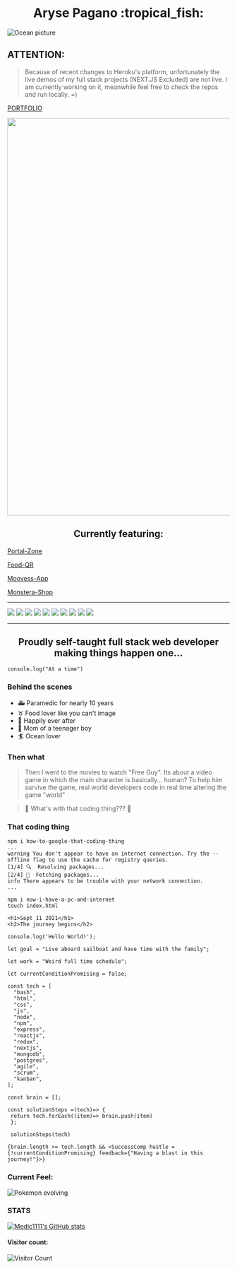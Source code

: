 <h1 align="center">
Aryse Pagano :tropical_fish:
</h1>

![Ocean picture](ocean.jpg)

## ATTENTION:

> Because of recent changes to Heroku's platform, unfortunately the live demos of my full stack projects (NEXT.JS Excluded) are not live. I am currently working on it, meanwhile feel free to check the repos and run locally. =)

[PORTFOLIO](http://pagano.dev)

<a href="http://www.pagano.dev" target="_blank"><img align="center" src="./ocean.jpg" width="900" /></a>

<h2 align="center">
Currently featuring:
</h2>

<a href="https://github.com/Medic1111/PORTAL-ZONE-MY-PORTAL-v2" target="_blank">Portal-Zone</a>

<a href="https://github.com/Medic1111/FOOD-QR" target="_blank">Food-QR</a>

<a href="https://github.com/Medic1111/MOOVEES-APP" target="_blank">Moovess-App</a>

<a href="https://github.com/Medic1111/MONSTERA-SHOP-MERN-STRIPE" target="_blank">Monstera-Shop</a>

<hr/>

![](https://img.shields.io/badge/Gen-HTML-ff69b4)
![](https://img.shields.io/badge/Gen-CSS-ff69b4)
![](https://img.shields.io/badge/Gen-JS-ff69b4)
![](https://img.shields.io/badge/Gen-NPM-ff69b4)
![](https://img.shields.io/badge/Front-ReactJS-ff69b4)
![](https://img.shields.io/badge/Front-Next.JS-ff69b4)
![](https://img.shields.io/badge/Back-NodeJs-ff69b4)
![](https://img.shields.io/badge/Back-Express-ff69b4)
![](https://img.shields.io/badge/Back-EJS-ff69b4)
![](https://img.shields.io/badge/Data-MongoDB-ff69b4)

<hr/>

<h2 align="center">
Proudly self-taught full stack web developer making things happen one... 
</h2>

```
console.log("At a time")
```

### Behind the scenes

- :ambulance: Paramedic for nearly 10 years
- :taurus: Food lover like you can't image
- :two_women_holding_hands: Happily ever after
- :baby: Mom of a teenager boy
- :surfer: Ocean lover

### Then what

> Then I went to the movies to watch "Free Guy". Its about a video game in which the main character is basically... human? To help him survive the game, real world developers code in real time altering the game "world"

> :raising_hand: What's with that coding thing??? :raising_hand:

### That coding thing

```
npm i how-to-google-that-coding-thing
...
warning You don't appear to have an internet connection. Try the --offline flag to use the cache for registry queries.
[1/4] 🔍  Resolving packages...
[2/4] 🚚  Fetching packages...
info There appears to be trouble with your network connection.
...

npm i now-i-have-a-pc-and-internet
touch index.html

<h1>Sept 11 2021</h1>
<h2>The journey begins</h2>

console.log('Hello World!');

let goal = "Live aboard sailboat and have time with the family";

let work = "Weird full time schedule";

let currentConditionPromising = false;

const tech = [
  "bash",
  "html",
  "css",
  "js",
  "node",
  "npm",
  "express",
  "reactjs",
  "redux",
  "nextjs",
  "mongodb",
  "postgres",
  "agile",
  "scrum",
  "kanban",
];

const brain = [];

const solutionSteps =(tech)=> {
 return tech.forEach((item)=> brain.push(item)
 };

 solutionSteps(tech)

{brain.length >= tech.length && <SuccessComp hustle ={!currentConditionPromising} feedback={"Having a blast in this journey!"}>}

```

### Current Feel:

![Pokemon evolving](https://media.giphy.com/media/u1k1kpDZSw5sA/giphy.gif)

### STATS

[![Medic1111's GitHub stats](https://github-readme-stats.vercel.app/api?username=Medic1111&show_icons=true&theme=radical)](https://github.com/medic1111/github-readme-stats)

#### Visitor count:

![Visitor Count](https://profile-counter.glitch.me/medic1111/count.svg)

<!-- ![](https://komarev.com/ghpvc/?username=medic1111&color=ff69b4) -->
